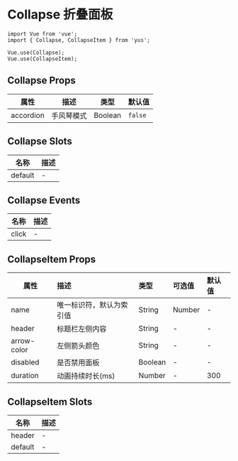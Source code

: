 # Collapse 折叠面板

```JS
import Vue from 'vue';
import { Collapse, CollapseItem } from 'yus';

Vue.use(Collapse);
Vue.use(CollapseItem);
```

## Collapse Props

| 属性 | 描述 | 类型 | 默认值 |
| - | - | - | - |
| accordion | 手风琴模式 | Boolean | `false` |

## Collapse Slots

| 名称 | 描述 |
| - | - |
| default | - |

## Collapse Events

| 名称 | 描述 |
| - | - |
| click | - |

## CollapseItem Props

| 属性 | 描述 | 类型 | 可选值 | 默认值 |
| - | :- | :- | :- | :- |
| name | 唯一标识符，默认为索引值 | String|Number | - | 节点索引 |
| header | 标题栏左侧内容 | String | - | - |
| arrow-color | 左侧箭头颜色 | String | - | - |
| disabled | 是否禁用面板 | Boolean | - | - |
| duration | 动画持续时长(ms) | Number | - | 300 |

## CollapseItem Slots

| 名称 | 描述 |
| - | - |
| header | - |
| default | - |